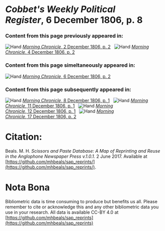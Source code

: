 # *Cobbet's Weekly Political Register*, 6 December 1806, p. 8  
  
### Content from this page previously appeared in:  
![Hand](http://scissorsandpaste.net/wp-content/uploads/2017/06/smallhandpointer.png) [*Morning Chronicle*, 2 December 1806, p. 2](https://mhbeals.github.io/sap_html/Morning-Chronicle/Morning-Chronicle-2-December-1806-p-2)  
![Hand](http://scissorsandpaste.net/wp-content/uploads/2017/06/smallhandpointer.png) [*Morning Chronicle*, 4 December 1806, p. 2](https://mhbeals.github.io/sap_html/Morning-Chronicle/Morning-Chronicle-4-December-1806-p-2)  
  
### Content from this page simeltaneously appeared in:  
![Hand](http://scissorsandpaste.net/wp-content/uploads/2017/06/smallhandpointer.png) [*Morning Chronicle*, 6 December 1806, p. 2](https://mhbeals.github.io/sap_html/Morning-Chronicle/Morning-Chronicle-6-December-1806-p-2)  
  
### Content from this page subsequently appeared in:  
![Hand](http://scissorsandpaste.net/wp-content/uploads/2017/06/smallhandpointer.png) [*Morning Chronicle*, 8 December 1806, p. 1](https://mhbeals.github.io/sap_html/Morning-Chronicle/Morning-Chronicle-8-December-1806-p-1)  
![Hand](http://scissorsandpaste.net/wp-content/uploads/2017/06/smallhandpointer.png) [*Morning Chronicle*, 11 December 1806, p. 1](https://mhbeals.github.io/sap_html/Morning-Chronicle/Morning-Chronicle-11-December-1806-p-1)  
![Hand](http://scissorsandpaste.net/wp-content/uploads/2017/06/smallhandpointer.png) [*Morning Chronicle*, 12 December 1806, p. 1](https://mhbeals.github.io/sap_html/Morning-Chronicle/Morning-Chronicle-12-December-1806-p-1)  
![Hand](http://scissorsandpaste.net/wp-content/uploads/2017/06/smallhandpointer.png) [*Morning Chronicle*, 17 December 1806, p. 2](https://mhbeals.github.io/sap_html/Morning-Chronicle/Morning-Chronicle-17-December-1806-p-2)  


# Citation: 

Beals. M. H. *Scissors and Paste Database: A Map of Reprinting and Reuse in the Anglophone Newspaper Press v.1.0.1.* 2 June 2017. Available at [https://github.com/mhbeals/sap_reprints/](https://github.com/mhbeals/sap_reprints/). 

# Nota Bona

Bibliometric data is time consuming to produce but benefits us all. Please remember to cite or acknowledge this and any other bibliometric data you use in your research. All data is available CC-BY 4.0 at [https://github.com/mhbeals/sap_reprints](https://github.com/mhbeals/sap_reprints)